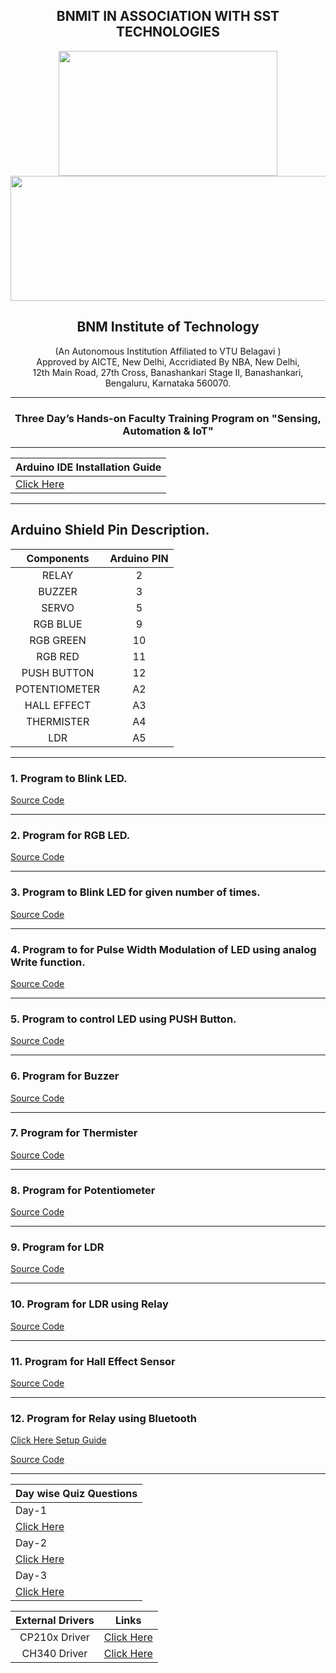 <h2 align="center"> BNMIT IN ASSOCIATION WITH SST TECHNOLOGIES</h2> 

<p align="center">
  <img width="350" height="200" src="https://user-images.githubusercontent.com/65058286/155363595-82e430db-bed8-4ab8-b3b0-1388722804f9.jpeg"><br>
  <img width="1000" height="200" src="https://user-images.githubusercontent.com/65058286/161285495-5392e557-c602-4334-887d-ece0396855d7.jpg">
</p>


<h2 align="center"> BNM Institute of Technology </h2> <p align="center"> (An Autonomous Institution Affiliated to VTU Belagavi ) <br> Approved by AICTE, New Delhi, Accridiated By NBA, New Delhi, <br> 12th Main Road, 27th Cross, Banashankari Stage II, Banashankari, Bengaluru, Karnataka 560070.  </p>

------

<h3 align="center"> Three Day’s Hands-on Faculty Training Program on "Sensing, Automation & IoT" </h3>

------
|Arduino IDE Installation Guide |
|:------|
  | [Click Here](https://github.com/izzarzn/SST-IoT-BOARD/blob/617990cafeb0b44f6291330711279cd0de83a247/Arduino_Installation.md)|

------

## Arduino Shield Pin Description.

| **Components** | **Arduino PIN** |
|:----:|:----:|
|RELAY|2|
|BUZZER|3|
|SERVO|5|
|RGB BLUE|9|
|RGB GREEN|10|
|RGB RED|11|
|PUSH BUTTON|12|
|POTENTIOMETER|A2|
|HALL EFFECT|A3|
|THERMISTER|A4|
|LDR|A5|

------
### 1. Program to Blink LED.

   [Source Code](Blink_LED/Blink_LED.ino)

------

### 2. Program for RGB LED.

   [Source Code](RGB_LED/RGB_LED.ino)

-------

### 3. Program to Blink LED for given number of times.

   [Source Code](Blink_LED_ntimes/Blink_LED_ntimes.ino)

-------

### 4. Program to for Pulse Width Modulation of LED using analog Write function.

   [Source Code](PWM_LED/PWM_LED.ino)

-------

### 5. Program to control LED using PUSH Button.

   [Source Code](Push_Button/Push_Button.ino)

-------

### 6. Program for Buzzer

   [Source Code](Buzzer/Buzzer.ino)

-------

### 7. Program for Thermister

   [Source Code](Thermistor/Thermistor.ino)
   
---------   
   
### 8. Program for Potentiometer

   [Source Code](Potentiometer/Potentiometer.ino)

----------

### 9. Program for LDR

   [Source Code](LDR/LDR.ino)

----------

### 10. Program for LDR using Relay

   [Source Code](Ldr_Relay/Ldr_Relay.ino)

----------

### 11. Program for Hall Effect Sensor

   [Source Code](Hall_Effect/Hall_Effect.ino)

----------

### 12. Program for Relay using Bluetooth
 
   [Click Here Setup Guide](https://github.com/izzarzn/RVCE-Manual/blob/cb82e974179d616d79d7915df866384b88328dbf/Bluetooth.md)
   
   [Source Code](BT-LED/BT-LED.ino)
   
----------

|**Day wise Quiz Questions**|
|:-----|
|Day-1|
|[Click Here](https://forms.gle/w5YUQz9tafGenX7J7)|
|Day-2|
|[Click Here](https://forms.gle/wbrSwM8QZ59pE27PA)|
|Day-3|
|[Click Here](https://forms.gle/ZHARzbBARjDHEGiX7)|


|**External Drivers**| **Links** |
|:-------:|:-------: |
|CP210x Driver | [Click Here]()|
|CH340 Driver | [Click Here]()|
